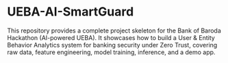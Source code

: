 # UEBA-AI-SmartGuard
This repository provides a complete project skeleton for the Bank of Baroda Hackathon (AI-powered UEBA). It showcases how to build a User &amp; Entity Behavior Analytics system for banking security under Zero Trust, covering raw data, feature engineering, model training, inference, and a demo app.

